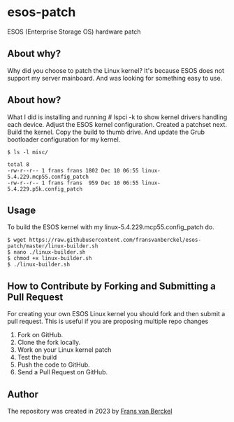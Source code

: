 # esos-patch
ESOS (Enterprise Storage OS) hardware patch

## About why?

Why did you choose to patch the Linux kernel? It's because ESOS does not support my server mainboard. And was looking for something easy to use.

## About how?

What I did is installing and running # lspci -k to show kernel drivers handling each device. Adjust the ESOS kernel configuration. Created a patchset next. Build the kernel. Copy the build to thumb drive. And update the Grub bootloader configuration for my kernel.

```
$ ls -l misc/

total 8
-rw-r--r-- 1 frans frans 1802 Dec 10 06:55 linux-5.4.229.mcp55.config_patch
-rw-r--r-- 1 frans frans  959 Dec 10 06:55 linux-5.4.229.p5k.config_patch
```

## Usage

To build the ESOS kernel with my linux-5.4.229.mcp55.config_patch do.

```
$ wget https://raw.githubusercontent.com/fransvanberckel/esos-patch/master/linux-builder.sh
$ nano ./linux-builder.sh
$ chmod +x linux-builder.sh
$ ./linux-builder.sh
```

## How to Contribute by Forking and Submitting a Pull Request

For creating your own ESOS Linux kernel you should fork and then submit a pull request. This is useful if you are proposing multiple repo changes

 1. Fork on GitHub.
 1. Clone the fork locally.
 1. Work on your Linux kernel patch
 1. Test the build
 1. Push the code to GitHub.
 1. Send a Pull Request on GitHub.

## Author

The repository was created in 2023 by [Frans van Berckel](https://www.fransvanberckel.nl)
